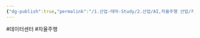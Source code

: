 ```yaml
---
{"dg-publish":true,"permalink":"/1.산업-테마-Study/2.산업/AI,자율주행 산업/자율 주행/","created":"2024-11-20T21:02:27.736+09:00","updated":"2025-06-26T17:21:20.742+09:00"}
---
```


#데이터센터 #자율주행



